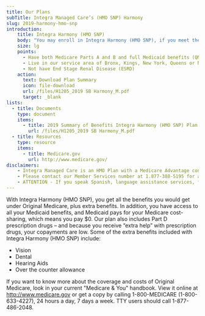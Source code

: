 ```yaml
---
title: Our Plans
subTitle: Integra Managed Care’s (HMO SNP) Harmony
slug: 2019-harmony-hmo-snp
introduction:
    title: Integra Harmony (HMO SNP)
    body: "You may enroll in Integra Harmony (HMO SNP), if you meet the following criteria:"
    size: lg
    points: 
      - Have both Medicare Parts A and B and full Medicaid benefits (QMB+ and SLMB+)
      - Live in our service area of Bronx, Kings, New York, Queens or Nassau counties in New York
      - Not have End Stage Renal Disease (ESRD)
    action:
      text: Download Plan Summary
      icon: file-download
      url: /files/H1205_2019 SB Harmony_M.pdf
      target: _blank
lists:
  - title: Documents
    type: document
    items: 
      - title: 2019 Summary of Benefits Integra Harmony (HMO SNP) Plan
        url: /files/H1205_2019 SB Harmony_M.pdf
  - title: Resources
    type: resource
    items: 
      - title: Medicare.gov
        url: http://www.medicare.gov/
disclaimers:
    - Integra Managed Care is an HMO Plan with a Medicare Advantage contract and a contract with the New York State Medicaid program. Enrollment in Integra Managed Care depends on contract renewal. This information is not a complete description of benefits. Limitations, copayments, and restrictions may apply. Benefits, premiums and/or co-payments/co-insurance may change on January 1 of each year. You must continue to pay your Medicare Part B premium. Certain plans are available to anyone who has both Medicaid from New York State and Medicare. Integra Managed Care complies with applicable Federal civil rights laws and does not discriminate on the basis of race, color, national origin, age, disability, or sex.
    - Please contact our Member Services number at 1.877-388-5195 for additional information (TTY users should call 711). Hours are Sunday through Saturday 8am to 8pm. NOTE - Between April 1 and September 30 Member Services hours for Saturday and Sunday will be operated by alternate technology.
    - ATTENTION - If you speak Spanish, language assistance services, free of charge, are available to you. Call 1-877-388-5195 (TTY 711). ATENCIÓN - si habla español, tiene a su disposición servicios gratuitos de asistencia lingüística. Llame al 1- 877-388-5195 (TTY 711). Assistance services for other languages are also available free of charge at the number above. All plan materials and information are available upon request in a different language or alternate formats such as braille, large print and audio.
---
```

With Integra Harmony (HMO SNP), you get all the benefits you would get under Original Medicare, plus extra benefits. In addition, you have access to all your Medicaid benefits, and Medicaid pays for your Medicare cost-sharing, which means you pay $0. Our plan also includes Part D prescription drugs – and because you receive “extra help” with prescription drugs, your copayments are low. Some of the extra benefits included with Integra Harmony (HMO SNP) include:

* Vision
* Dental
* Hearing Aids
* Over the counter allowance

If you want to know more about the coverage and costs of Original Medicare, look in your current "Medicare & You" handbook. View it online at http://www.medicare.gov or get a copy by calling 1-800-MEDICARE (1-800-633-4227), 24 hours a day, 7 days a week. TTY users should call 1-877-486-2048.
